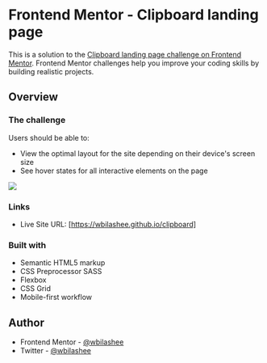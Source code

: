 # Frontend Mentor - Clipboard landing page

This is a solution to the [Clipboard landing page challenge on Frontend Mentor](https://www.frontendmentor.io/challenges/clipboard-landing-page-WaUhkoDN). Frontend Mentor challenges help you improve your coding skills by building realistic projects.

## Overview

### The challenge

Users should be able to:

- View the optimal layout for the site depending on their device's screen size
- See hover states for all interactive elements on the page

![](https://res.cloudinary.com/dhhvnduts/image/upload/v1668594535/clipboard_expdyc.jpg)

### Links

- Live Site URL: [https://wbilashee.github.io/clipboard]

### Built with

- Semantic HTML5 markup
- CSS Preprocessor SASS
- Flexbox
- CSS Grid
- Mobile-first workflow

## Author

- Frontend Mentor - [@wbilashee](https://www.frontendmentor.io/profile/wbilashee)
- Twitter - [@wbilashee](https://www.twitter.com/wbilashee)
